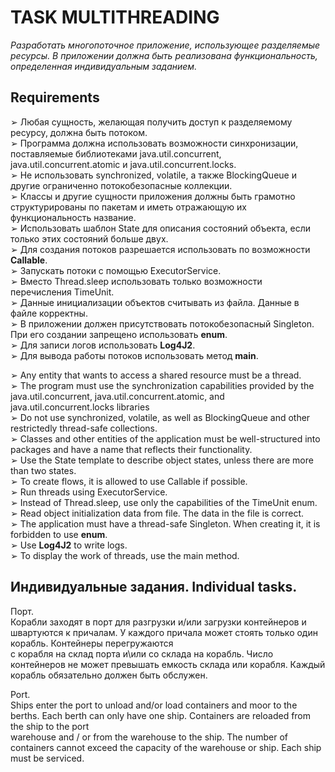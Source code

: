 # TASK MULTITHREADING
*Разработать многопоточное приложение, использующее разделяемые ресурсы. В приложении должна быть реализована функциональность, определенная индивидуальным заданием.*<br/>

## Requirements

➢ Любая сущность, желающая получить доступ к разделяемому ресурсу, должна быть потоком.<br/>
➢ Программа должна использовать возможности синхронизации, поставляемые библиотеками java.util.concurrent, java.util.concurrent.atomic и java.util.concurrent.locks.<br/>
➢ Не использовать synchronized, volatile, а также BlockingQueue и другие ограниченно потокобезопасные коллекции.<br/>
➢ Классы и другие сущности приложения должны быть грамотно структурированы по пакетам и иметь отражающую их функциональность название.<br/>
➢ Использовать шаблон State для описания состояний объекта, если только этих состояний больше двух.<br/>
➢ Для создания потоков разрешается использовать по возможности **Callable**. <br/>
➢ Запускать потоки с помощью ExecutorService.<br/>
➢ Вместо Thread.sleep использовать только возможности перечисления TimeUnit.<br/>
➢ Данные инициализации объектов считывать из файла. Данные в файле корректны.<br/>
➢ В приложении должен присутствовать потокобезопасный Singleton. При его создании запрещено использовать **enum**.<br/>
➢ Для записи логов использовать **Log4J2**.<br/>
➢ Для вывода работы потоков использовать метод **main**.<br/>


➢ Any entity that wants to access a shared resource must be a thread.<br/>
➢ The program must use the synchronization capabilities provided by the java.util.concurrent, java.util.concurrent.atomic, and java.util.concurrent.locks libraries<br/>
➢ Do not use synchronized, volatile, as well as BlockingQueue and other restrictedly thread-safe collections.<br/>
➢ Classes and other entities of the application must be well-structured into packages and have a name that reflects their functionality.<br/>
➢ Use the State template to describe object states, unless there are more than two states.<br/>
➢ To create flows, it is allowed to use Callable if possible.<br/>
➢ Run threads using ExecutorService.<br/>
➢ Instead of Thread.sleep, use only the capabilities of the TimeUnit enum.<br/>
➢ Read object initialization data from file. The data in the file is correct.<br/>
➢ The application must have a thread-safe Singleton. When creating it, it is forbidden to use **enum**.<br/>
➢ Use **Log4J2** to write logs.<br/>
➢ To display the work of threads, use the main method.<br/>

## Индивидуальные задания. Individual tasks.


Порт. <br/>
Корабли заходят в порт для разгрузки и/или загрузки контейнеров и швартуются к причалам. У каждого причала может стоять только один корабль. Контейнеры перегружаются<br/> с корабля на склад порта и\или со склада на корабль. Число контейнеров не может превышать емкость склада или корабля. Каждый корабль обязательно должен быть обслужен.<br/>

Port.<br/>
Ships enter the port to unload and/or load containers and moor to the berths. Each berth can only have one ship. Containers are reloaded from the ship to the port<br/>
warehouse and / or from the warehouse to the ship. The number of containers cannot exceed the capacity of the warehouse or ship. Each ship must be serviced.<br/>



